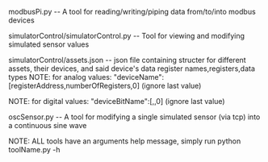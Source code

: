 modbusPi.py -- A tool for reading/writing/piping data from/to/into modbus devices

simulatorControl/simulatorControl.py -- Tool for viewing and modifying simulated sensor values

simulatorControl/assets.json -- json file containing structer for different assets, their devices, and said device's data register names,registers,data types
  NOTE: for analog values: "deviceName":[registerAddress,numberOfRegisters,0]    (ignore last value)
  
  NOTE: for digital values: "deviceBitName":[<registerAddress>,<bitOffset>,0]    (ignore last value)

oscSensor.py -- A tool for modifying a single simulated sensor (via tcp) into a continuous sine wave


NOTE: ALL tools have an arguments help message, simply run python toolName.py -h
